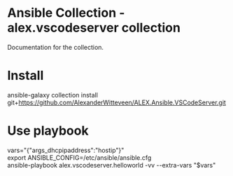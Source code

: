 # Ansible Collection - alex.vscodeserver collection
Documentation for the collection.

# Install
ansible-galaxy collection install git+https://github.com/AlexanderWitteveen/ALEX.Ansible.VSCodeServer.git

# Use playbook
vars="{\"args_dhcpipaddress\":\"hostip\"}"  
export ANSIBLE_CONFIG=/etc/ansible/ansible.cfg  
ansible-playbook alex.vscodeserver.helloworld -vv --extra-vars "$vars"
